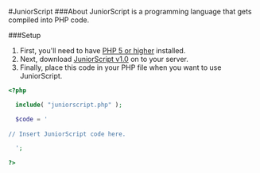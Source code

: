 #JuniorScript
###About
JuniorScript is a programming language that gets compiled into PHP code.


###Setup
1. First, you'll need to have [PHP 5 or higher](http://php.net/downloads.php) installed.
2. Next, download [JuniorScript v1.0](run.php) on to your server.
3. Finally, place this code in your PHP file when you want to use JuniorScript.
```php
<?php

  include( "juniorscript.php" );

  $code = '
  
// Insert JuniorScript code here.

  ';
  
?>

```
